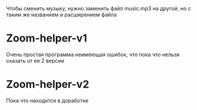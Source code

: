 Чтобы сменить музыку, нужно заменить файл music.mp3 на другой, но с таким же названием и расширением файла
# Zoom-helper-v1
Очень простая программа неимеющая ошибок, что пока что нельзя сказать от ее 2 версии
# Zoom-helper-v2
Пока что находится в доработке
